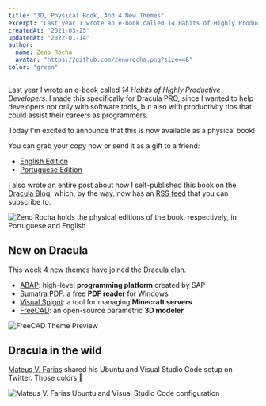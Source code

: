 ```yaml
---
title: "3D, Physical Book, And 4 New Themes"
excerpt: "Last year I wrote an e-book called 14 Habits of Highly Productive Developers. I made this specifically for Dracula PRO."
createdAt: "2021-03-25"
updatedAt: "2022-01-14"
author:
  name: Zeno Rocha
  avatar: "https://github.com/zenorocha.png?size=48"
color: "green"
---
```


Last year I wrote an e-book called _14 Habits of Highly Productive Developers_. I made this specifically for Dracula PRO, since I wanted to help developers not only with software tools, but also with productivity tips that could assist their careers as programmers.

Today I'm excited to announce that this is now available as a physical book!

You can grab your copy now or send it as a gift to a friend:

- [English Edition](https://www.amazon.com/14-Habits-Highly-Productive-Developers/dp/1735266531)
- [Portuguese Edition](https://www.amazon.com.br/H%C3%A1bitos-Desenvolvedores-Altamente-Produtivos-Portuguese/dp/173526654X)

I also wrote an entire post about how I self-published this book on the [Dracula Blog](/blog/making-a-physical-book), which, by the way, now has an [RSS feed](/rss.xml) that you can subscribe to.

![Zeno Rocha holds the physical editions of the book, respectively, in Portuguese and English](/static/img/blog/3D-physical-book-and-4-new-themes-a.jpg)

## New on Dracula

This week 4 new themes have joined the Dracula clan.

- [ABAP](/abap): high-level **programming platform** created by SAP
- [Sumatra PDF](/sumatra-pdf): a free **PDF reader** for Windows
- [Visual Spigot](/visual-spigot): a tool for managing **Minecraft servers**
- [FreeCAD](/freecad): an open-source parametric **3D modeler**

![FreeCAD Theme Preview](/static/img/blog/3D-physical-book-and-4-new-themes-b.png)

## Dracula in the wild

[Mateus V. Farias](https://twitter.com/fariasmateuss/status/1359009398333595649) shared his Ubuntu and Visual Studio Code setup on Twitter. Those colors 💜

![Mateus V. Farias Ubuntu and Visual Studio Code configuration](/static/img/blog/3D-physical-book-and-4-new-themes-c.jpeg)